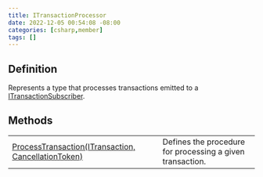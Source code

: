 ```yaml
---
title: ITransactionProcessor
date: 2022-12-05 00:54:08 -08:00
categories: [csharp,member]
tags: []
---
```


## Definition

Represents a type that processes transactions emitted to a <a href='/posts/csharp.member.entitydb.abstractions.transactions.itransactionsubscriber/'>ITransactionSubscriber</a>.

## Methods
<table><tr><td><!--/posts/csharp.member.entitydb.common.transactions.subscribers.processors.itransactionprocessor.processtransaction/--><a href='#'>ProcessTransaction(ITransaction, CancellationToken)</a></td><td>
Defines the procedure for processing a given transaction.
</td></tr></table>
